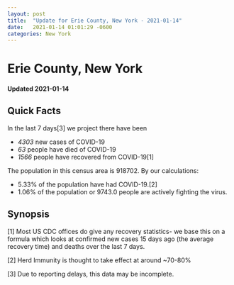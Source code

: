 ```yaml
---
layout: post
title:  "Update for Erie County, New York - 2021-01-14"
date:   2021-01-14 01:01:29 -0600
categories: New York
---
```


# Erie County, New York
#### Updated 2021-01-14

## Quick Facts

In the last 7 days[3] we project there have been
- *4303* new cases of COVID-19
- *63* people have died of COVID-19
- *1566* people have recovered from COVID-19[1]

The population in this census area is 918702. By our calculations:
- 5.33% of the population have had COVID-19.[2]
- 1.06% of the population or 9743.0 people are actively fighting the virus.

## Synopsis




[1] Most US CDC offices do give any recovery statistics- we base this on a formula which looks at confirmed new cases
15 days ago (the average recovery time) and deaths over the last 7 days.

[2] Herd Immunity is thought to take effect at around ~70-80%

[3] Due to reporting delays, this data may be incomplete.
 
    